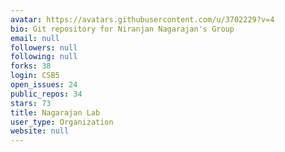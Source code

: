 ```yaml
---
avatar: https://avatars.githubusercontent.com/u/3702229?v=4
bio: Git repository for Niranjan Nagarajan's Group
email: null
followers: null
following: null
forks: 38
login: CSB5
open_issues: 24
public_repos: 34
stars: 73
title: Nagarajan Lab
user_type: Organization
website: null
---
```

